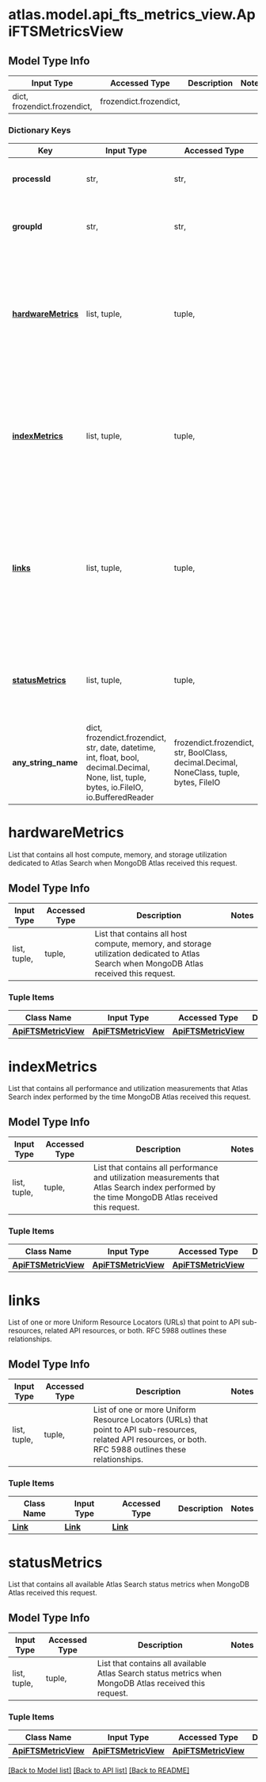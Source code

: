 # atlas.model.api_fts_metrics_view.ApiFTSMetricsView

## Model Type Info
Input Type | Accessed Type | Description | Notes
------------ | ------------- | ------------- | -------------
dict, frozendict.frozendict,  | frozendict.frozendict,  |  | 

### Dictionary Keys
Key | Input Type | Accessed Type | Description | Notes
------------ | ------------- | ------------- | ------------- | -------------
**processId** | str,  | str,  | Hostname and port that identifies the process. | 
**groupId** | str,  | str,  | Unique 24-hexadecimal digit string that identifies the project. | 
**[hardwareMetrics](#hardwareMetrics)** | list, tuple,  | tuple,  | List that contains all host compute, memory, and storage utilization dedicated to Atlas Search when MongoDB Atlas received this request. | [optional] 
**[indexMetrics](#indexMetrics)** | list, tuple,  | tuple,  | List that contains all performance and utilization measurements that Atlas Search index performed by the time MongoDB Atlas received this request. | [optional] 
**[links](#links)** | list, tuple,  | tuple,  | List of one or more Uniform Resource Locators (URLs) that point to API sub-resources, related API resources, or both. RFC 5988 outlines these relationships. | [optional] 
**[statusMetrics](#statusMetrics)** | list, tuple,  | tuple,  | List that contains all available Atlas Search status metrics when MongoDB Atlas received this request. | [optional] 
**any_string_name** | dict, frozendict.frozendict, str, date, datetime, int, float, bool, decimal.Decimal, None, list, tuple, bytes, io.FileIO, io.BufferedReader | frozendict.frozendict, str, BoolClass, decimal.Decimal, NoneClass, tuple, bytes, FileIO | any string name can be used but the value must be the correct type | [optional]

# hardwareMetrics

List that contains all host compute, memory, and storage utilization dedicated to Atlas Search when MongoDB Atlas received this request.

## Model Type Info
Input Type | Accessed Type | Description | Notes
------------ | ------------- | ------------- | -------------
list, tuple,  | tuple,  | List that contains all host compute, memory, and storage utilization dedicated to Atlas Search when MongoDB Atlas received this request. | 

### Tuple Items
Class Name | Input Type | Accessed Type | Description | Notes
------------- | ------------- | ------------- | ------------- | -------------
[**ApiFTSMetricView**](ApiFTSMetricView.md) | [**ApiFTSMetricView**](ApiFTSMetricView.md) | [**ApiFTSMetricView**](ApiFTSMetricView.md) |  | 

# indexMetrics

List that contains all performance and utilization measurements that Atlas Search index performed by the time MongoDB Atlas received this request.

## Model Type Info
Input Type | Accessed Type | Description | Notes
------------ | ------------- | ------------- | -------------
list, tuple,  | tuple,  | List that contains all performance and utilization measurements that Atlas Search index performed by the time MongoDB Atlas received this request. | 

### Tuple Items
Class Name | Input Type | Accessed Type | Description | Notes
------------- | ------------- | ------------- | ------------- | -------------
[**ApiFTSMetricView**](ApiFTSMetricView.md) | [**ApiFTSMetricView**](ApiFTSMetricView.md) | [**ApiFTSMetricView**](ApiFTSMetricView.md) |  | 

# links

List of one or more Uniform Resource Locators (URLs) that point to API sub-resources, related API resources, or both. RFC 5988 outlines these relationships.

## Model Type Info
Input Type | Accessed Type | Description | Notes
------------ | ------------- | ------------- | -------------
list, tuple,  | tuple,  | List of one or more Uniform Resource Locators (URLs) that point to API sub-resources, related API resources, or both. RFC 5988 outlines these relationships. | 

### Tuple Items
Class Name | Input Type | Accessed Type | Description | Notes
------------- | ------------- | ------------- | ------------- | -------------
[**Link**](Link.md) | [**Link**](Link.md) | [**Link**](Link.md) |  | 

# statusMetrics

List that contains all available Atlas Search status metrics when MongoDB Atlas received this request.

## Model Type Info
Input Type | Accessed Type | Description | Notes
------------ | ------------- | ------------- | -------------
list, tuple,  | tuple,  | List that contains all available Atlas Search status metrics when MongoDB Atlas received this request. | 

### Tuple Items
Class Name | Input Type | Accessed Type | Description | Notes
------------- | ------------- | ------------- | ------------- | -------------
[**ApiFTSMetricView**](ApiFTSMetricView.md) | [**ApiFTSMetricView**](ApiFTSMetricView.md) | [**ApiFTSMetricView**](ApiFTSMetricView.md) |  | 

[[Back to Model list]](../../README.md#documentation-for-models) [[Back to API list]](../../README.md#documentation-for-api-endpoints) [[Back to README]](../../README.md)

